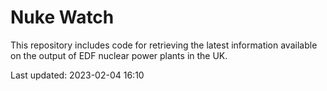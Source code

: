 # Nuke Watch

This repository includes code for retrieving the latest information available on the output of EDF nuclear power plants in the UK.

Last updated: 2023-02-04 16:10